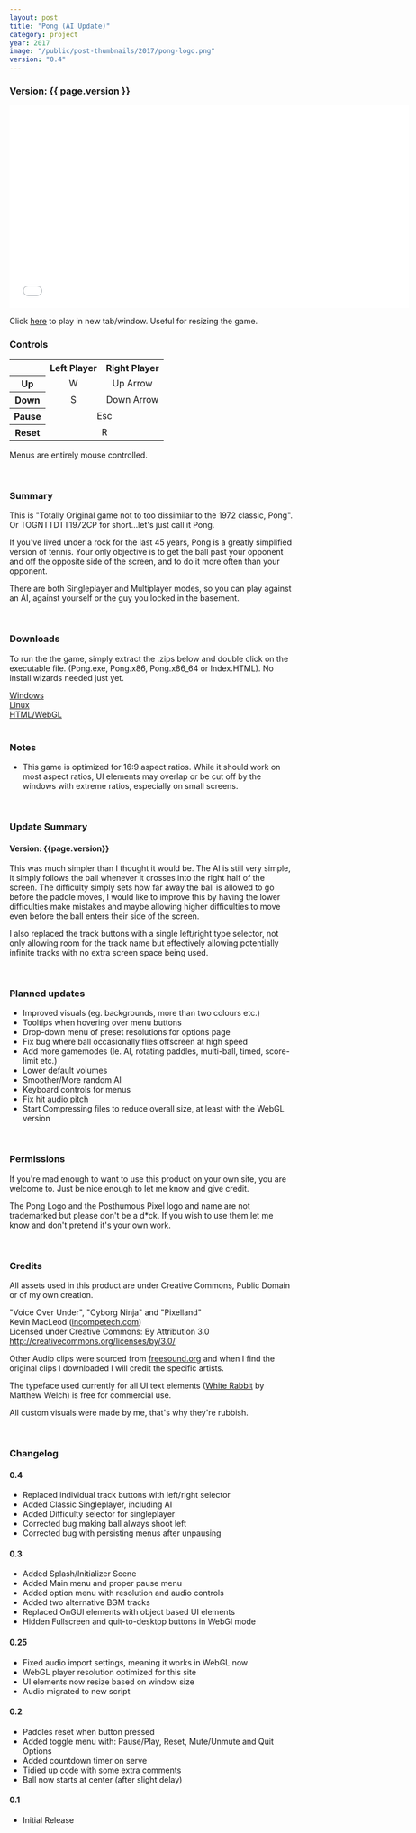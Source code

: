 ```yaml
---
layout: post
title: "Pong (AI Update)"
category: project
year: 2017
image: "/public/post-thumbnails/2017/pong-logo.png"
version: "0.4"
---
```


### Version: {{ page.version }}

<iframe src="/public/projects/pong/{{ page.version }}/index.html" style="border:0px #000000 none;" name="Pong" scrolling="no" height="360px" width="710px"></iframe>

<br>

Click <a href ="/public/projects/pong/{{ page.version }}/index.html" target="blank">here</a> to play in new tab/window. Useful for resizing the game.

### Controls

<table style="text-align: center;">
  <tr>
    <th></th>
    <th>Left Player</th>
    <th>Right Player</th>
  </tr>
  <tr>
    <th>Up</th>
    <td>W</td>
    <td>Up Arrow</td>
  </tr>
  <tr>
    <th>Down</th>
    <td>S</td>
    <td>Down Arrow</td>
  </tr> 
  <tr>
    <th>Pause</th>
    <td colspan="2">Esc</td>
  </tr>
  <tr>
    <th>Reset</th>
    <td colspan="2">R</td>
  </tr>
</table>

Menus are entirely mouse controlled.

<br>

### Summary

This is "Totally Original game not to too dissimilar to the 1972 classic, Pong". Or TOGNTTDTT1972CP for short...let's just call it Pong.

If you've lived under a rock for the last 45 years, Pong is a greatly simplified version of tennis. Your only objective is to get the ball past your opponent and off the opposite side of the screen, and to do it more often than your opponent.

There are both Singleplayer and Multiplayer modes, so you can play against an AI, against yourself or the guy you locked in the basement.

<br>

### Downloads

To run the the game, simply extract the .zips below and double click on the executable file. (Pong.exe, Pong.x86, Pong.x86_64 or Index.HTML). No install wizards needed just yet.

<a href="/public/projects/pong/{{ page.version }}/downloads/Pong_04_Win.zip" download>
Windows
</a><br>
<a href="/public/projects/pong/{{ page.version }}/downloads/Pong_04_Linux.zip" download>
Linux
</a><br>
<a href="/public/projects/pong/{{ page.version }}/downloads/Pong_04_HTML.zip" download>
HTML/WebGL
</a><br>
<br>

### Notes
* This game is optimized for 16:9 aspect ratios. While it should work on most aspect ratios, UI elements may overlap or be cut off by the windows with extreme ratios, especially on small screens.

<br>

### Update Summary

#### Version: {{page.version}}

This was much simpler than I thought it would be. The AI is still very simple, it simply follows the ball whenever it crosses into the right half of the screen. The difficulty simply sets how far away the ball is allowed to go before the paddle moves, I would like to improve this by having the lower difficulties make mistakes and maybe allowing higher difficulties to move even before the ball enters their side of the screen.

I also replaced the track buttons with a single left/right type selector, not only allowing room for the track name but effectively allowing potentially infinite tracks with no extra screen space being used.

<br>

### Planned updates
* Improved visuals (eg. backgrounds, more than two colours etc.)
* Tooltips when hovering over menu buttons
* Drop-down menu of preset resolutions for options page
* Fix bug where ball occasionally flies offscreen at high speed
* Add more gamemodes (Ie. AI, rotating paddles, multi-ball, timed, score-limit etc.)
* Lower default volumes
* Smoother/More random AI
* Keyboard controls for menus
* Fix hit audio pitch
* Start Compressing files to reduce overall size, at least with the WebGL version

<br>

### Permissions

If you're mad enough to want to use this product on your own site, you are welcome to. Just be nice enough to let me know and give credit.

The Pong Logo and the Posthumous Pixel logo and name are not trademarked but please don't be a d*ck. If you wish to use them let me know and don't pretend it's your own work.

<br>

### Credits

All assets used in this product are under Creative Commons, Public Domain or of my own creation.

"Voice Over Under", "Cyborg Ninja" and "Pixelland"<br>
Kevin MacLeod (<a href="https://incompetech.com/music/royalty-free/music.html">incompetech.com</a>)<br>
Licensed under Creative Commons: By Attribution 3.0
<a href="http://creativecommons.org/licenses/by/3.0/">
http://creativecommons.org/licenses/by/3.0/</a>

Other Audio clips were sourced from <a href="http://freesound.org/">freesound.org</a> and when I find the original clips I downloaded I will credit the specific artists.

The typeface used currently for all UI text elements (<a href="http://www.1001fonts.com/white-rabbit-font.html">White Rabbit</a> by Matthew Welch) is free for commercial use.

All custom visuals were made by me, that's why they're rubbish.

<br>

### Changelog

#### 0.4
* Replaced individual track buttons with left/right selector
* Added Classic Singleplayer, including AI
* Added Difficulty selector for singleplayer
* Corrected bug making ball always shoot left
* Corrected bug with persisting menus after unpausing

#### 0.3
* Added Splash/Initializer Scene
* Added Main menu and proper pause menu
* Added option menu with resolution and audio controls
* Added two alternative BGM tracks
* Replaced OnGUI elements with object based UI elements
* Hidden Fullscreen and quit-to-desktop buttons in WebGl mode

#### 0.25
* Fixed audio import settings, meaning it works in WebGL now
* WebGL player resolution optimized for this site
* UI elements now resize based on window size
* Audio migrated to new script

#### 0.2
* Paddles reset when button pressed
* Added toggle menu with: Pause/Play, Reset, Mute/Unmute and Quit Options
* Added countdown timer on serve
* Tidied up code with some extra comments
* Ball now starts at center (after slight delay)

#### 0.1
* Initial Release
<br><br>

